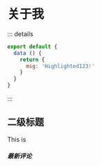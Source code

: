<!-- ---
outline: deep
--- -->
# 关于我

::: details

```js
export default {
  data () {
    return {
      msg: 'Highlighted123!'
    }
  }
}
```

:::



## 二级标题

This is


##### 最新评论

<!-- <Notification anniu="Success"  status="open1"/> -->
